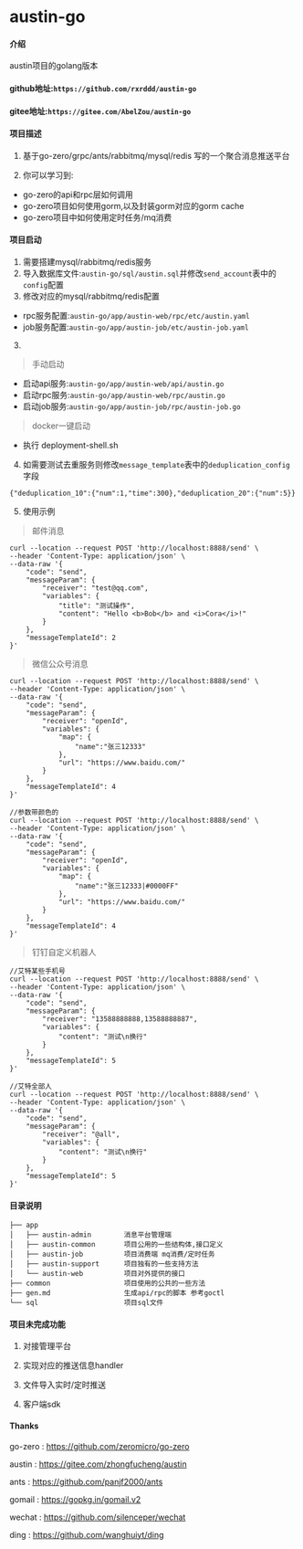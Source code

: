 # austin-go

#### 介绍

austin项目的golang版本


#### github地址:`https://github.com/rxrddd/austin-go`
#### gitee地址:`https://gitee.com/AbelZou/austin-go`

#### 项目描述

1. 基于go-zero/grpc/ants/rabbitmq/mysql/redis 写的一个聚合消息推送平台
  
2. 你可以学习到:
  
  - go-zero的api和rpc层如何调用
  - go-zero项目如何使用gorm,以及封装gorm对应的gorm cache
  - go-zero项目中如何使用定时任务/mq消费

#### 项目启动
1. 需要搭建mysql/rabbitmq/redis服务
1. 导入数据库文件:`austin-go/sql/austin.sql`并修改`send_account`表中的`config`配置
2. 修改对应的mysql/rabbitmq/redis配置
 - rpc服务配置:`austin-go/app/austin-web/rpc/etc/austin.yaml`
 - job服务配置:`austin-go/app/austin-job/etc/austin-job.yaml`
3. 
> 手动启动
 - 启动api服务:`austin-go/app/austin-web/api/austin.go`
 - 启动rpc服务:`austin-go/app/austin-web/rpc/austin.go`
 - 启动job服务:`austin-go/app/austin-job/rpc/austin-job.go`
> docker一键启动
- 执行 deployment-shell.sh
4. 如需要测试去重服务则修改`message_template`表中的`deduplication_config`字段
```
{"deduplication_10":{"num":1,"time":300},"deduplication_20":{"num":5}}
```
5. 使用示例
> 邮件消息
```
curl --location --request POST 'http://localhost:8888/send' \
--header 'Content-Type: application/json' \
--data-raw '{
    "code": "send",
    "messageParam": {
        "receiver": "test@qq.com",
        "variables": {
            "title": "测试操作",
            "content": "Hello <b>Bob</b> and <i>Cora</i>!"
        }
    },
    "messageTemplateId": 2
}'
```

> 微信公众号消息
```
curl --location --request POST 'http://localhost:8888/send' \
--header 'Content-Type: application/json' \
--data-raw '{
    "code": "send",
    "messageParam": {
        "receiver": "openId",
        "variables": {
            "map": {
                "name":"张三12333"
            },
            "url": "https://www.baidu.com/"
        }
    },
    "messageTemplateId": 4
}'

//参数带颜色的
curl --location --request POST 'http://localhost:8888/send' \
--header 'Content-Type: application/json' \
--data-raw '{
    "code": "send",
    "messageParam": {
        "receiver": "openId",
        "variables": {
            "map": {
                "name":"张三12333|#0000FF"
            },
            "url": "https://www.baidu.com/"
        }
    },
    "messageTemplateId": 4
}'
```

> 钉钉自定义机器人
```
//艾特某些手机号
curl --location --request POST 'http://localhost:8888/send' \
--header 'Content-Type: application/json' \
--data-raw '{
    "code": "send",
    "messageParam": {
        "receiver": "13588888888,13588888887",
        "variables": {
            "content": "测试\n换行"
        }
    },
    "messageTemplateId": 5
}'

//艾特全部人
curl --location --request POST 'http://localhost:8888/send' \
--header 'Content-Type: application/json' \
--data-raw '{
    "code": "send",
    "messageParam": {
        "receiver": "@all",
        "variables": {
            "content": "测试\n换行"
        }
    },
    "messageTemplateId": 5
}'
```




#### 目录说明

```
├── app  
│   ├── austin-admin        消息平台管理端  
│   ├── austin-common       项目公用的一些结构体,接口定义  
│   ├── austin-job          项目消费端 mq消费/定时任务  
│   ├── austin-support      项目独有的一些支持方法  
│   └── austin-web          项目对外提供的接口  
├── common                  项目使用的公共的一些方法  
├── gen.md                  生成api/rpc的脚本 参考goctl  
└── sql                     项目sql文件  
```

#### 项目未完成功能

1. 对接管理平台
  
2. 实现对应的推送信息handler
  
3. 文件导入实时/定时推送
  
4. 客户端sdk



#### Thanks

go-zero : https://github.com/zeromicro/go-zero

austin : https://gitee.com/zhongfucheng/austin

ants : https://github.com/panjf2000/ants

gomail : https://gopkg.in/gomail.v2

wechat : https://github.com/silenceper/wechat

ding : https://github.com/wanghuiyt/ding